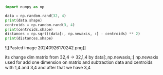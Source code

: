 ```Python
import numpy as np

data = np.random.rand(32, 4)
print(data.shape)
centroids = np.random.rand(3, 4)
print(centroids.shape)
distances = np.sqrt((data[:, np.newaxis, :] - centroids) ** 2)
print(distances.shape)
```

![[Pasted image 20240926170242.png]]

its change dim matrix from 32,4 -> 32,1,4 by data[:,np.newaxis,:] np.newaxis used for add one dimension on matrix 
and subtraction  data and centroids with 1,4 and 3,4 and after that we have 3,4 